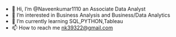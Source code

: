 - 👋 Hi, I’m @Naveenkumar1110 an Associate Data Analyst
- 👀 I’m interested in Business Analysis and Business/Data Analytics  
- 🌱 I’m currently learning SQL,PYTHON,Tableau 
- 📫 How to reach me  nk39322@gmail.com

<!---
Naveenkumar1110/Naveenkumar1110 is a ✨ special ✨ repository because its `README.md` (this file) appears on your GitHub profile.
You can click the Preview link to take a look at your changes.
--->
